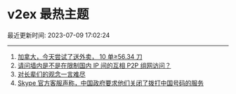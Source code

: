 # v2ex 最热主题

最近更新时间: 2023-07-09 17:02:24

--- 
1. [加拿大，今天尝试了送外卖， 10 单≥56.34 刀](https://www.v2ex.com/t/955214) 
2. [请问墙内是不是在限制国内 IP 间的互相 P2P 组网访问？](https://www.v2ex.com/t/955206) 
3. [对长辈们的观念一言难尽](https://www.v2ex.com/t/955222) 
4. [Skype 官方客服声称，中国政府要求他们关闭了拨打中国号码的服务](https://www.v2ex.com/t/955213) 
